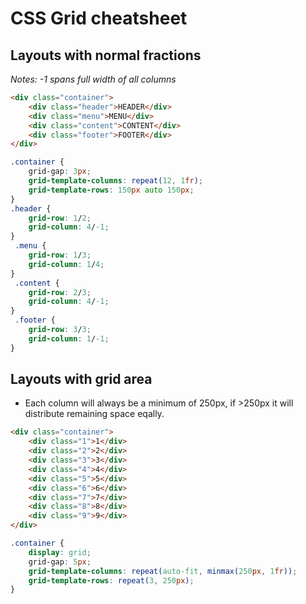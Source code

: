 # CSS Grid cheatsheet

## Layouts with normal fractions
_Notes: -1 spans full width of all columns_

```html
<div class="container">
    <div class="header">HEADER</div>
    <div class="menu">MENU</div>
    <div class="content">CONTENT</div>
    <div class="footer">FOOTER</div>
</div>
```

```css
.container {
    grid-gap: 3px;
    grid-template-columns: repeat(12, 1fr);
    grid-template-rows: 150px auto 150px;
}
.header {
    grid-row: 1/2;
    grid-column: 4/-1; 
}
 .menu {
    grid-row: 1/3;
    grid-column: 1/4;
}
 .content {
    grid-row: 2/3;
    grid-column: 4/-1;
}
 .footer {
    grid-row: 3/3;
    grid-column: 1/-1;
} 
```

## Layouts with grid area
* Each column will always be a minimum of 250px, if >250px it will distribute remaining space eqally.

```html
<div class="container">
    <div class="1">1</div>
    <div class="2">2</div>
    <div class="3">3</div>
    <div class="4">4</div>
    <div class="5">5</div>
    <div class="6">6</div>
    <div class="7">7</div>
    <div class="8">8</div>
    <div class="9">9</div>
</div>
```

```css
.container {
    display: grid;
    grid-gap: 5px;
    grid-template-columns: repeat(auto-fit, minmax(250px, 1fr));
    grid-template-rows: repeat(3, 250px);
}
```